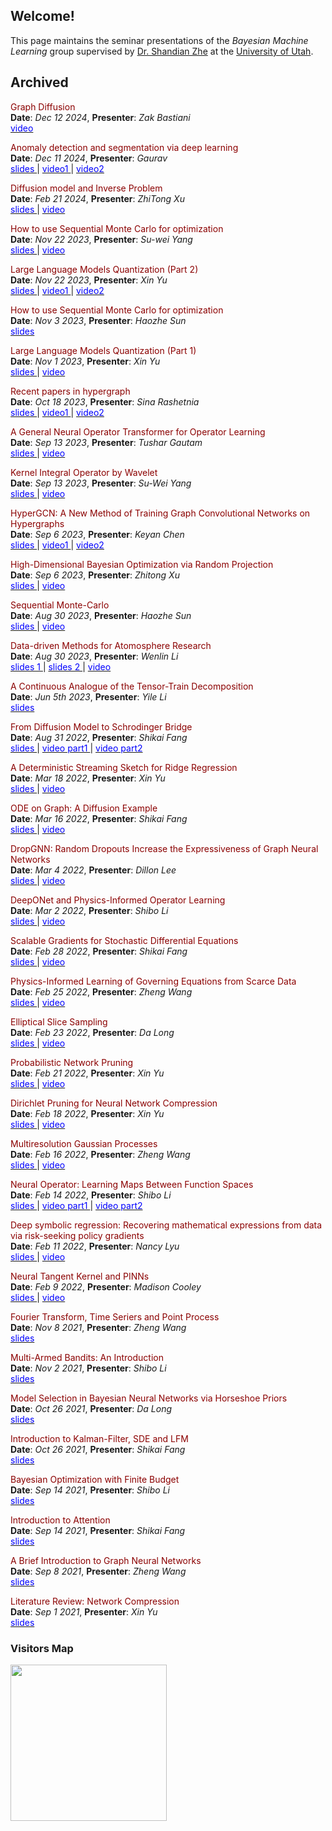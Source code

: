## Welcome!

This page maintains the seminar presentations of the *Bayesian Machine Learning* group supervised by [Dr. Shandian Zhe](https://www.cs.utah.edu/~zhe/) at the [University of Utah](https://www.utah.edu/).

<!-- ## Upcoming

<span style="color:darkred;"> Schrodinger Bridge and its applications </span> \
**Date**: *Aug 31 2022*, **Presenter**: *Shikai Fang*  -->

## Archived

<!-- <span style="color:darkred;"> A Continuous Analogue of the Tensor-Train Decomposition</span> \
**Date**: *Aug 30 2023*, **Presenter**: *Yenlin Li*\
[<span style="color:blue;"> slides </span>](http://github.com/uubayesmlgroup/uubayesmlgroup.github.io/blob/main/slides/tensor-train-yile.pdf)  -->

<span style="color:darkred;">  Graph Diffusion </span> \
**Date**: *Dec 12 2024*, **Presenter**: *Zak Bastiani*\
[<span style="color:blue;"> video </span>](https://www.youtube.com/watch?v=GNmoybFHeOc)

<span style="color:darkred;">  Anomaly detection and segmentation via deep learning </span> \
**Date**: *Dec 11 2024*, **Presenter**: *Gaurav*\
[<span style="color:blue;"> slides </span>](https://github.com/uubayesmlgroup/uubayesmlgroup.github.io/blob/main/slides/Diffusion_ZhitongXu.pdf) |  [<span style="color:blue;"> video1 </span>](https://www.youtube.com/watch?v=TSRUyWtbI94) | [<span style="color:blue;"> video2 </span>](https://www.youtube.com/watch?v=AyEyTKHbAHI)

<span style="color:darkred;">  Diffusion model and Inverse Problem </span> \
**Date**: *Feb 21 2024*, **Presenter**: *ZhiTong Xu*\
[<span style="color:blue;"> slides </span>](https://github.com/uubayesmlgroup/uubayesmlgroup.github.io/blob/main/slides/Diffusion_ZhitongXu.pdf) |  [<span style="color:blue;"> video </span>](https://www.youtube.com/watch?v=Tkok3UJlNrg)

<span style="color:darkred;">  How to use Sequential Monte Carlo for optimization </span> \
**Date**: *Nov 22 2023*, **Presenter**: *Su-wei Yang*\
[<span style="color:blue;"> slides </span>](http://github.com/uubayesmlgroup/uubayesmlgroup.github.io/blob/main/slides/FRFT-suwei.pdf) |  [<span style="color:blue;"> video </span>](https://www.youtube.com/watch?v=xPQLmqNEeQA)

<span style="color:darkred;">  Large Language Models Quantization (Part 2)</span> \
**Date**: *Nov 22 2023*, **Presenter**: *Xin Yu*\
[<span style="color:blue;"> slides </span>](http://github.com/uubayesmlgroup/uubayesmlgroup.github.io/blob/main/slides/quan-llm-part2-xy.pdf) |  [<span style="color:blue;"> video1 </span>](https://www.youtube.com/watch?v=RFYm-1UbweE) |  [<span style="color:blue;"> video2 </span>](https://www.youtube.com/watch?v=xPQLmqNEeQA) 

<span style="color:darkred;">  How to use Sequential Monte Carlo for optimization </span> \
**Date**: *Nov 3 2023*, **Presenter**: *Haozhe Sun*\
[<span style="color:blue;"> slides </span>](http://github.com/uubayesmlgroup/uubayesmlgroup.github.io/blob/main/slides/sequential_mcmc_haozhe.pdf) 

<span style="color:darkred;">  Large Language Models Quantization (Part 1)</span> \
**Date**: *Nov 1 2023*, **Presenter**: *Xin Yu*\
[<span style="color:blue;"> slides </span>](http://github.com/uubayesmlgroup/uubayesmlgroup.github.io/blob/main/slides/quan-llm-part1-xy.pdf) |  [<span style="color:blue;"> video </span>](https://www.youtube.com/watch?v=KGRG3mo2gaI) 

<span style="color:darkred;">  Recent papers in hypergraph </span> \
**Date**: *Oct 18 2023*, **Presenter**: *Sina Rashetnia*\
[<span style="color:blue;"> slides </span>](http://github.com/uubayesmlgroup/uubayesmlgroup.github.io/blob/main/slides/hypergraph_sina.pdf) |  [<span style="color:blue;"> video1 </span>](https://www.youtube.com/watch?v=R_0JUm9lO-U) |  [<span style="color:blue;"> video2 </span>](https://www.youtube.com/watch?v=TDnSEh3YMWQ )

<span style="color:darkred;"> A General Neural Operator Transformer for Operator Learning </span> \
**Date**: *Sep 13 2023*, **Presenter**: *Tushar Gautam*\
[<span style="color:blue;"> slides </span>](http://github.com/uubayesmlgroup/uubayesmlgroup.github.io/blob/main/slides/gnot_tushar.pdf) | [<span style="color:blue;"> video </span>](https://www.youtube.com/watch?v=vWMwJhhKAF8)

<span style="color:darkred;"> Kernel Integral Operator by Wavelet </span> \
**Date**: *Sep 13 2023*, **Presenter**: *Su-Wei Yang*\
[<span style="color:blue;"> slides </span>](http://github.com/uubayesmlgroup/uubayesmlgroup.github.io/blob/main/slides/operator_wavelet_suwei.pdf) | [<span style="color:blue;"> video </span>](https://www.youtube.com/watch?v=vWMwJhhKAF8)

<span style="color:darkred;">  HyperGCN: A New Method of Training Graph Convolutional Networks on Hypergraphs </span> \
**Date**: *Sep 6 2023*, **Presenter**: *Keyan Chen*\
[<span style="color:blue;"> slides </span>](http://github.com/uubayesmlgroup/uubayesmlgroup.github.io/blob/main/slides/HyperGCN_keyan.pdf) |  [<span style="color:blue;"> video1 </span>](https://www.youtube.com/watch?v=vSopgPd-JxY) |  [<span style="color:blue;"> video2 </span>](https://www.youtube.com/watch?v=iDag213rhjc)

<span style="color:darkred;"> High-Dimensional Bayesian Optimization via Random Projection </span> \
**Date**: *Sep 6 2023*, **Presenter**: *Zhitong Xu*\
[<span style="color:blue;"> slides </span>](http://github.com/uubayesmlgroup/uubayesmlgroup.github.io/blob/main/slides/HDBO_zhitong.pdf) | [<span style="color:blue;"> video </span>](https://www.youtube.com/watch?v=vSopgPd-JxY)

<span style="color:darkred;"> Sequential Monte-Carlo </span> \
**Date**: *Aug 30 2023*, **Presenter**: *Haozhe Sun*\
[<span style="color:blue;"> slides </span>](http://github.com/uubayesmlgroup/uubayesmlgroup.github.io/blob/main/slides/sequential_Monte_Carlo_haozhe.pdf) |  [<span style="color:blue;"> video </span>](https://www.youtube.com/watch?v=JC7zKtN64Qg)

<span style="color:darkred;"> Data-driven Methods for Atomosphere Research</span> \
**Date**: *Aug 30 2023*, **Presenter**: *Wenlin Li*\
[<span style="color:blue;"> slides 1 </span>](http://github.com/uubayesmlgroup/uubayesmlgroup.github.io/blob/main/slides/multiscale_wenlin.pdf) | [<span style="color:blue;"> slides 2 </span>](http://github.com/uubayesmlgroup/uubayesmlgroup.github.io/blob/main/slides/stochastic_param_gan_wenlin.pdf) | [<span style="color:blue;"> video </span>](https://www.youtube.com/watch?v=EPyLfwv7C9o)

<span style="color:darkred;"> A Continuous Analogue of the Tensor-Train Decomposition</span> \
**Date**: *Jun 5th 2023*, **Presenter**: *Yile Li*\
[<span style="color:blue;"> slides </span>](http://github.com/uubayesmlgroup/uubayesmlgroup.github.io/blob/main/slides/tensor-train-yile.pdf) 

<span style="color:darkred;"> From Diffusion Model to Schrodinger Bridge</span> \
**Date**: *Aug 31 2022*, **Presenter**: *Shikai Fang*\
[<span style="color:blue;"> slides </span>](http://github.com/uubayesmlgroup/uubayesmlgroup.github.io/blob/main/slides/diffusion_schrondinger_bridge_fang.pdf) | [<span style="color:blue;"> video part1 </span>](https://www.youtube.com/watch?v=NjhSmovAs8s) | [<span style="color:blue;"> video part2 </span>](https://www.youtube.com/watch?v=Kh2dgUr17Do)

<span style="color:darkred;"> A Deterministic Streaming Sketch for Ridge Regression </span> \
**Date**: *Mar 18 2022*, **Presenter**: *Xin Yu* \
[<span style="color:blue;"> slides </span>](http://github.com/uubayesmlgroup/uubayesmlgroup.github.io/blob/main/slides/streaming_sketch_for_rigid_regression_xin.pdf) | [<span style="color:blue;"> video </span>](https://www.youtube.com/watch?v=3ZF7QKa3rhw)

<span style="color:darkred;">  ODE on Graph: A Diffusion Example </span> \
**Date**: *Mar 16 2022*, **Presenter**: *Shikai Fang* \
[<span style="color:blue;"> slides </span>](http://github.com/uubayesmlgroup/uubayesmlgroup.github.io/blob/main/slides/graph_fussion_present_fang.pdf) | [<span style="color:blue;"> video </span>](https://www.youtube.com/watch?v=mndlaOucZ70)

<span style="color:darkred;">  DropGNN: Random Dropouts Increase the Expressiveness of Graph Neural Networks </span> \
**Date**: *Mar 4 2022*, **Presenter**: *Dillon Lee* \
[<span style="color:blue;"> slides </span>](http://github.com/uubayesmlgroup/uubayesmlgroup.github.io/blob/main/slides/DropGNN_Dillon.pdf) | [<span style="color:blue;"> video </span>](https://www.youtube.com/watch?v=S-HevqoWIOY)

<span style="color:darkred;">  DeepONet and Physics-Informed Operator Learning </span> \
**Date**: *Mar 2 2022*, **Presenter**: *Shibo Li* \
[<span style="color:blue;"> slides </span>](http://github.com/uubayesmlgroup/uubayesmlgroup.github.io/blob/main/slides/DeepONet_ShiboLi.pdf) | [<span style="color:blue;"> video </span>](https://www.youtube.com/watch?v=bOJc-BEcH3s)

<span style="color:darkred;">  Scalable Gradients for Stochastic Differential Equations </span> \
**Date**: *Feb 28 2022*, **Presenter**: *Shikai Fang* \
[<span style="color:blue;"> slides </span>](http://github.com/uubayesmlgroup/uubayesmlgroup.github.io/blob/main/slides/latent_SDE_fang_with_draft.pdf) | [<span style="color:blue;"> video </span>](https://www.youtube.com/watch?v=Q4l2zJ_Ko7o)

<span style="color:darkred;">  Physics-Informed Learning of Governing Equations from Scarce Data </span> \
**Date**: *Feb 25 2022*, **Presenter**: *Zheng Wang* \
[<span style="color:blue;"> slides </span>](http://github.com/uubayesmlgroup/uubayesmlgroup.github.io/blob/main/slides/PINN_Zheng.pdf) | [<span style="color:blue;"> video </span>](https://www.youtube.com/watch?v=Nc9EMuCtku0)

<span style="color:darkred;">  Elliptical Slice Sampling </span> \
**Date**: *Feb 23 2022*, **Presenter**: *Da Long* \
[<span style="color:blue;"> slides </span>](http://github.com/uubayesmlgroup/uubayesmlgroup.github.io/blob/main/slides/Elliptical_Slice_Sampling_DaLong.pdf) | [<span style="color:blue;"> video </span>](https://www.youtube.com/watch?v=9KU8SYsxL7s)

<span style="color:darkred;">  Probabilistic Network Pruning </span> \
**Date**: *Feb 21 2022*, **Presenter**: *Xin Yu* \
[<span style="color:blue;"> slides </span>](http://github.com/uubayesmlgroup/uubayesmlgroup.github.io/blob/main/slides/probabilistic_network-pruning-XinYu-02182022.pdf) | [<span style="color:blue;"> video </span>](https://www.youtube.com/watch?v=Z-4eF04QpZg)

<span style="color:darkred;">  Dirichlet Pruning for Neural Network Compression </span> \
**Date**: *Feb 18 2022*, **Presenter**: *Xin Yu* \
[<span style="color:blue;"> slides </span>](http://github.com/uubayesmlgroup/uubayesmlgroup.github.io/blob/main/slides/probabilistic_network-pruning-XinYu-02182022.pptx.pdf) | [<span style="color:blue;"> video </span>](https://www.youtube.com/watch?v=R4yXSuyXs5s)


<span style="color:darkred;"> Multiresolution Gaussian Processes </span> \
**Date**: *Feb 16 2022*, **Presenter**: *Zheng Wang*\
[<span style="color:blue;"> slides </span>](http://github.com/uubayesmlgroup/uubayesmlgroup.github.io/blob/main/slides/Multiresolution_Gaussian_Processes_Zheng.pdf) | [<span style="color:blue;"> video </span>](https://www.youtube.com/watch?v=NeuBKU9IofI)

<span style="color:darkred;"> Neural Operator: Learning Maps Between Function Spaces</span> \
**Date**: *Feb 14 2022*, **Presenter**: *Shibo Li*\
[<span style="color:blue;"> slides </span>](http://github.com/uubayesmlgroup/uubayesmlgroup.github.io/blob/main/slides/NeuralOperator_ShiboLi.pdf) | [<span style="color:blue;"> video part1 </span>](https://www.youtube.com/watch?v=zFkUXj2s2s4) | [<span style="color:blue;"> video part2 </span>](https://www.youtube.com/watch?v=UQIXfrGnuvY&t=996s)

<span style="color:darkred;"> Deep symbolic regression: Recovering mathematical expressions from data via risk-seeking policy gradients </span> \
**Date**: *Feb 11 2022*, **Presenter**: *Nancy Lyu*\
[<span style="color:blue;"> slides </span>](http://github.com/uubayesmlgroup/uubayesmlgroup.github.io/blob/main/slides/DSR_Nancy.pdf) | [<span style="color:blue;"> video </span>](https://www.youtube.com/watch?v=sU7LmV8xhuc)

<span style="color:darkred;"> Neural Tangent Kernel and PINNs </span> \
**Date**: *Feb 9 2022*, **Presenter**: *Madison Cooley*\
[<span style="color:blue;"> slides </span>](http://github.com/uubayesmlgroup/uubayesmlgroup.github.io/blob/main/slides/NTK_Madi.pdf) | [<span style="color:blue;"> video </span>](https://www.youtube.com/watch?v=hy4CyjXX2dA)

<span style="color:darkred;"> Fourier Transform, Time Seriers and Point Process</span> \
**Date**: *Nov 8 2021*, **Presenter**: *Zheng Wang*\
[<span style="color:blue;"> slides </span>](http://github.com/uubayesmlgroup/uubayesmlgroup.github.io/blob/main/slides/fourier_zheng_wang.pdf) 

<span style="color:darkred;"> Multi-Armed Bandits: An Introduction </span> \
**Date**: *Nov 2 2021*, **Presenter**: *Shibo Li*\
[<span style="color:blue;"> slides </span>](http://github.com/uubayesmlgroup/uubayesmlgroup.github.io/blob/main/slides/MAB_Shibo.pdf) 


<span style="color:darkred;"> Model Selection in Bayesian Neural Networks via Horseshoe Priors</span> \
**Date**: *Oct 26 2021*, **Presenter**: *Da Long*\
[<span style="color:blue;"> slides </span>](http://github.com/uubayesmlgroup/uubayesmlgroup.github.io/blob/main/slides/Hourseshoe_Da.pdf) 

<span style="color:darkred;"> Introduction to Kalman-Filter, SDE and LFM</span> \
**Date**: *Oct 26 2021*, **Presenter**: *Shikai Fang*\
[<span style="color:blue;"> slides </span>](http://github.com/uubayesmlgroup/uubayesmlgroup.github.io/blob/main/slides/Kalman_SDE_GP_Shikai_Fang.pdf) 

<span style="color:darkred;"> Bayesian Optimization with Finite Budget </span> \
**Date**: *Sep 14 2021*, **Presenter**: *Shibo Li*\
[<span style="color:blue;"> slides </span>](http://github.com/uubayesmlgroup/uubayesmlgroup.github.io/blob/main/slides/BOFB_ShiboLi.pdf) 

<span style="color:darkred;"> Introduction to Attention</span> \
**Date**: *Sep 14 2021*, **Presenter**: *Shikai Fang*\
[<span style="color:blue;"> slides </span>](http://github.com/uubayesmlgroup/uubayesmlgroup.github.io/blob/main/slides/attention_shikai_fang.pdf) 

<span style="color:darkred;"> A Brief Introduction to Graph Neural Networks </span> \
**Date**: *Sep 8 2021*, **Presenter**: *Zheng Wang*\
[<span style="color:blue;"> slides </span>](http://github.com/uubayesmlgroup/uubayesmlgroup.github.io/blob/main/slides/GNN_Zheng.pdf) 

<span style="color:darkred;"> Literature Review: Network Compression </span> \
**Date**: *Sep 1 2021*, **Presenter**: *Xin Yu*\
[<span style="color:blue;"> slides </span>](http://github.com/uubayesmlgroup/uubayesmlgroup.github.io/blob/main/slides/Network_Compression_Xin.pdf) 

<!-- <span style="color:darkred;"> Neural Tangent Kernel and PINNs </span> \
**Date**: *Feb 9 2022*, **Presenter**: *Madison Cooley*\
[<span style="color:blue;"> slides </span>](https://www.cs.utah.edu/~shibo/) | [<span style="color:blue;"> video </span>]() -->


### Visitors Map
<a href="https://clustrmaps.com/site/1bmq5"  title="Visit tracker"><img src="//www.clustrmaps.com/map_v2.png?d=8RidEvnC8qETev-j90_pSz1hk8uW_1cBOAkvDtU9AiA&cl=ffffff" width="250" /></a>

